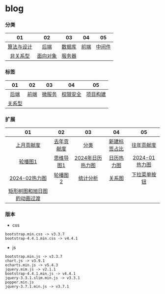 # blog

### 分类
|   01   |   02  |   03  |   04  |   05  |
|  :---:  |  :---:  |  :---:  |  :---:  |  :---:  |
|    [算法与设计](https://dogleftover.github.io/blog-beautify/category/architecture_design.html)    |    [后端](https://dogleftover.github.io/blog-beautify/category/back_end.html)    |    [数据库](https://dogleftover.github.io/blog-beautify/category/database.html)    |    [前端](https://dogleftover.github.io/blog-beautify/category/headend.html)    |    [中间件](https://dogleftover.github.io/blog-beautify/category/middleware.html)    |
|    [非关系型](https://dogleftover.github.io/blog-beautify/category/nosql.html)    |    [面向对象](https://dogleftover.github.io/blog-beautify/category/object_oriented.html)    |    [服务器](https://dogleftover.github.io/blog-beautify/category/server.html)    |        |        |

### 标签
|   01   |   02  |   03  |   04  |   05  |
|  :---:  |  :---:  |  :---:  |  :---:  |  :---:  |
|    [后端](https://dogleftover.github.io/blog-beautify/category/back_end.html)    |    [前端](https://dogleftover.github.io/blog-beautify/category/headend.html)    |    [微服务](https://dogleftover.github.io/blog-beautify/category/microservices.html)    |    [权限安全](https://dogleftover.github.io/blog-beautify/category/permission_security.html)    |    [项目构建](https://dogleftover.github.io/blog-beautify/category/project_build.html)    |
|    [关系型](https://dogleftover.github.io/blog-beautify/category/relational_databases.html)    |        |        |        |        | 

### 扩展
|   01   |   02  |   03  |   04  |   05  |
|  :---:  |  :---:  |  :---:  |  :---:  |  :---:  |
|    [上月贡献度](https://dogleftover.github.io/blog-beautify/extend/01/03.html)    |    [去年贡献度](https://dogleftover.github.io/blog-beautify/extend/01/04.html)    |    [分类](https://dogleftover.github.io/blog-beautify/extend/01/02.html)    |    [新建标签占比](https://dogleftover.github.io/blog-beautify/extend/01/01.html)    |    [往年贡献度](https://dogleftover.github.io/blog-beautify/extend/01/05.html)    |
|    [轮播图1](https://dogleftover.github.io/blog-beautify/extend/01/bulletin_board_1.html)    |    [思维导图1](https://dogleftover.github.io/blog-beautify/extend/02/mind_mapping_1.html)    |    [2024年日历热力图](https://dogleftover.github.io/blog-beautify/extend/03/01.html)    |    [日历热力图](https://dogleftover.github.io/blog-beautify/extend/03/calendar_heatmap.html)    |    [2024-01热力图](https://dogleftover.github.io/blog-beautify/extend/01/06.html)    |
|    [2024-02热力图](https://dogleftover.github.io/blog-beautify/extend/01/07.html)    |    [轮播图2](https://dogleftover.github.io/blog-beautify/extend/01/bulletin_board_2.html)    |    [统计分析](https://dogleftover.github.io/blog-beautify/extend/01/statistical_analysis.html)    |    [关系图](https://dogleftover.github.io/blog-beautify/extend/04/graph.html)    |    [下拉菜单按钮](https://dogleftover.github.io/blog-beautify/extend/02/01.html)    |
|   [矩形树图和旭日图的动画过渡](https://dogleftover.github.io/blog-beautify/extend/05/treemap-sunburst-transition_1.html)   |     |     |     |     |

### 版本
- css
```
bootstrap.min.css -> v3.3.7
bootstrap-4.4.1.min.css -> v4.4.1
```

- js
```
bootstrap.min.js -> v3.3.7
chart.js -> v3.9.1
echarts.min.js -> v5.4.3
jquery.mim.js -> v2.1.1
bootstrap-4.4.1.min.js -> v4.4.1
jquery-3.3.1.slim.min.js -> v3.3.1
popper.min.js
jquery-3.7.1.min.js -> v3.7.1
```